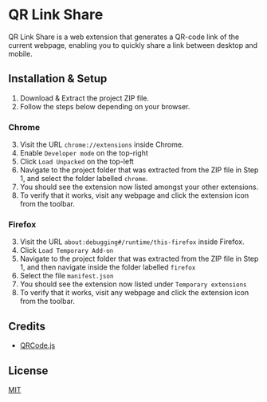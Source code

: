 # QR Link Share

QR Link Share is a web extension that generates a QR-code link of the current webpage,
enabling you to quickly share a link between desktop and mobile.

## Installation & Setup

1. Download & Extract the project ZIP file.
2. Follow the steps below depending on your browser.

### Chrome

3. Visit the URL `chrome://extensions` inside Chrome.
4. Enable `Developer mode` on the top-right
5. Click `Load Unpacked` on the top-left
6. Navigate to the project folder that was extracted from the ZIP file in Step 1,
   and select the folder labelled `chrome`.
7. You should see the extension now listed amongst your other extensions.
8. To verify that it works, visit any webpage and click the extension icon from the
   toolbar.

### Firefox

3. Visit the URL `about:debugging#/runtime/this-firefox` inside Firefox.
4. Click `Load Temporary Add-on`
5. Navigate to the project folder that was extracted from the ZIP file in Step 1,
   and then navigate inside the folder labelled `firefox`
6. Select the file `manifest.json`
7. You should see the extension now listed under `Temporary extensions`
8. To verify that it works, visit any webpage and click the extension icon from the
   toolbar.

## Credits

- [QRCode.js](https://github.com/davidshimjs/qrcodejs)

## License

[MIT](https://choosealicense.com/licenses/mit/)

